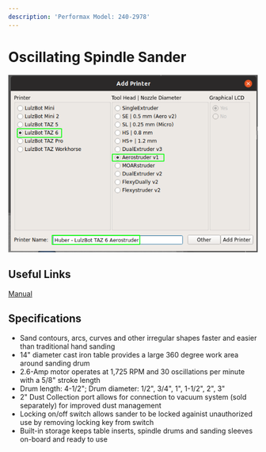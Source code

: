 ```yaml
---
description: 'Performax Model: 240-2978'
---
```


# Oscillating Spindle Sander

![](../.gitbook/assets/image%20%2842%29.png)

## Useful Links

[Manual](https://drive.google.com/open?id=1QkVxTgXhBsaQOHFnPYz4UHER_HBUJDsO)

## Specifications

* Sand contours, arcs, curves and other irregular shapes faster and easier than traditional hand sanding
* 14" diameter cast iron table provides a large 360 degree work area around sanding drum
* 2.6-Amp motor operates at 1,725 RPM and 30 oscillations per minute with a 5/8" stroke length
* Drum length: 4-1/2"; Drum diameter: 1/2", 3/4", 1", 1-1/2", 2", 3"
* 2" Dust Collection port allows for connection to vacuum system \(sold separately\) for improved dust management
* Locking on/off switch allows sander to be locked againist unauthorized use by removing locking key from switch
* Built-in storage keeps table inserts, spindle drums and sanding sleeves on-board and ready to use

